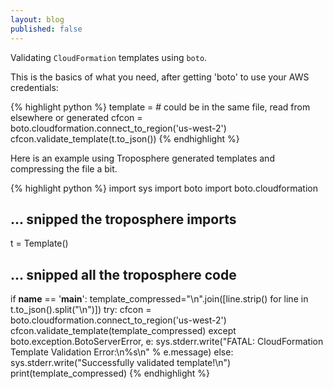 ```yaml
---
layout: blog
published: false
---
```


Validating `CloudFormation` templates using `boto`.

This is the basics of what you need, after getting 'boto' to use your AWS credentials:

{% highlight python %}
template = # could be in the same file, read from elsewhere or generated
cfcon = boto.cloudformation.connect_to_region('us-west-2')
cfcon.validate_template(t.to_json())
{% endhighlight %}

Here is an example using Troposphere generated templates and compressing the file a bit.

{% highlight python %}
import sys
import boto
import boto.cloudformation
## ... snipped the troposphere imports

t = Template()
## ... snipped all the troposphere code

if __name__ == '__main__':
    template_compressed="\n".join([line.strip() for line in t.to_json().split("\n")])
    try:
        cfcon = boto.cloudformation.connect_to_region('us-west-2')
        cfcon.validate_template(template_compressed)
    except boto.exception.BotoServerError, e:
        sys.stderr.write("FATAL: CloudFormation Template Validation Error:\n%s\n" % e.message)
    else:
        sys.stderr.write("Successfully validated template!\n")
        print(template_compressed)
 {% endhighlight %}